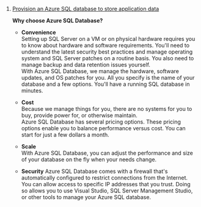 1. [Provision an Azure SQL database to store application data](https://docs.microsoft.com/en-us/learn/modules/provision-azure-sql-db/)

    **Why choose Azure SQL Database?**<br/>
    - **Convenience**<br/>
    Setting up SQL Server on a VM or on physical hardware requires you to know about hardware and software requirements. You'll need to understand the latest security best practices and manage operating system and SQL Server patches on a routine basis. You also need to manage backup and data retention issues yourself.<br/>
    With Azure SQL Database, we manage the hardware, software updates, and OS patches for you. All you specify is the name of your database and a few options. You'll have a running SQL database in minutes.
  
    - **Cost**<br/>
    Because we manage things for you, there are no systems for you to buy, provide power for, or otherwise maintain.<br/>
    Azure SQL Database has several pricing options. These pricing options enable you to balance performance versus cost. You can start for just a few dollars a month.
    
    - **Scale**<br/>
    With Azure SQL Database, you can adjust the performance and size of your database on the fly when your needs change.
    
    - **Security**
    Azure SQL Database comes with a firewall that's automatically configured to restrict connections from the Internet.<br/>
    You can allow access to specific IP addresses that you trust. Doing so allows you to use Visual Studio, SQL Server Management Studio, or other tools to manage your Azure SQL database.<br/>
        
